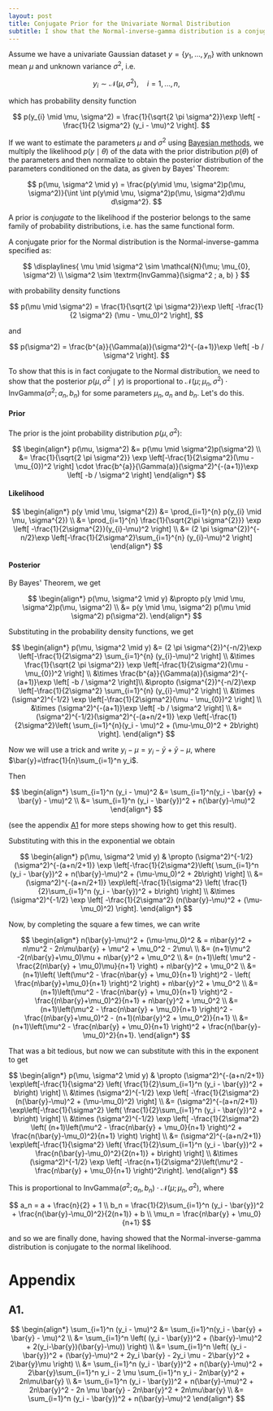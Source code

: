 ```yaml
---
layout: post
title: Conjugate Prior for the Univariate Normal Distribution
subtitle: I show that the Normal-inverse-gamma distribution is a conjugate prior to the normal distribution with unknown mean and variance.
---
```


Assume we have a univariate Gaussian dataset $y=\{y_{1}, ..., y_n\}$ with unknown mean $\mu$ and unknown variance $\sigma^2$, i.e.

$$
y_{i} \sim \mathcal{N}(\mu, \sigma^2), \quad i=1, ..., n,
$$

which has probability density function

$$
p(y_{i} \mid \mu, \sigma^2) = \frac{1}{\sqrt{2 \pi \sigma^2}}\exp \left[ -\frac{1}{2 \sigma^2} (y_i - \mu)^2 \right].
$$

If we want to estimate the parameters $\mu$ and $\sigma^2$ using [Bayesian methods]({{site.baseurl}}/bayesian-inference), we multiply the likelihood $p(y \mid \theta)$ of the data with the prior distribution $p(\theta)$ of the parameters and then normalize to obtain the posterior distribution of the parameters conditioned on the data, as given by Bayes' Theorem:

$$
p(\mu, \sigma^2 \mid y) = \frac{p(y\mid \mu, \sigma^2)p(\mu, \sigma^2)}{\int \int p(y\mid \mu, \sigma^2)p(\mu, \sigma^2)d\mu d\sigma^2}.
$$

A prior is _conjugate_ to the likelihood if the posterior belongs to the same family of probability distributions, i.e. has the same functional form.

A conjugate prior for the Normal distribution is the Normal-inverse-gamma specified as:

$$
\displaylines{
\mu \mid \sigma^2 \sim \mathcal{N}(\mu; \mu_{0}, \sigma^2) \\
\sigma^2 \sim \textrm{InvGamma}(\sigma^2 ; a, b)
}
$$

with probability density functions

$$
p(\mu \mid \sigma^2) = \frac{1}{\sqrt{2 \pi \sigma^2}}\exp \left[ -\frac{1}{2 \sigma^2} (\mu - \mu_0)^2 \right],
$$

and

$$
p(\sigma^2) = \frac{b^{a}}{\Gamma(a)}(\sigma^2)^{-(a+1)}\exp \left[ -b / \sigma^2 \right].
$$

To show that this is in fact conjugate to the Normal distribution, we need to show that the posterior $p(\mu, \sigma^2 \mid y)$ is proportional to $\mathcal{N}(\mu; \mu_n, \sigma^2) \cdot \textrm{InvGamma}(\sigma^2 ; a_n, b_n)$ for some parameters $\mu_n, a_n$ and $b_n.$ Let's do this.

#### Prior

The prior is the joint probability distribution $p(\mu, \sigma^2)$:

$$
\begin{align*}
p(\mu, \sigma^2) &= p(\mu \mid \sigma^2)p(\sigma^2) \\
    &= \frac{1}{\sqrt{2 \pi \sigma^2}} \exp \left[-\frac{1}{2\sigma^2}(\mu - \mu_{0})^2 \right] \cdot \frac{b^{a}}{\Gamma(a)}(\sigma^2)^{-(a+1)}\exp \left[ -b / \sigma^2 \right] 
\end{align*}
$$

#### Likelihood

$$
\begin{align*}
p(y \mid \mu, \sigma^{2}) &= \prod_{i=1}^{n} p(y_{i} \mid \mu, \sigma^{2}) \\
    &= \prod_{i=1}^{n} \frac{1}{\sqrt{2\pi \sigma^{2}}} \exp \left[ -\frac{1}{2\sigma^{2}}(y_{i}-\mu)^2 \right] \\
    &= (2 \pi \sigma^{2})^{-n/2}\exp \left[-\frac{1}{2\sigma^2}\sum_{i=1}^{n} (y_{i}-\mu)^2 \right]
\end{align*}
$$

#### Posterior

By Bayes' Theorem, we get

$$
\begin{align*}
p(\mu, \sigma^2 \mid y) &\propto p(y \mid \mu, \sigma^2)p(\mu, \sigma^2) \\
    &= p(y \mid \mu, \sigma^2) p(\mu \mid \sigma^2) p(\sigma^2).
\end{align*}
$$

Substituting in the probability density functions, we get

$$
\begin{align*}
    p(\mu, \sigma^2 \mid y) &= (2 \pi \sigma^{2})^{-n/2}\exp \left[-\frac{1}{2\sigma^2} \sum_{i=1}^{n} (y_{i}-\mu)^2 \right] \\
    &\times \frac{1}{\sqrt{2 \pi \sigma^2}} \exp \left[-\frac{1}{2\sigma^2}(\mu - \mu_{0})^2 \right] \\
    &\times \frac{b^{a}}{\Gamma(a)}(\sigma^2)^{-(a+1)}\exp \left[ -b / \sigma^2 \right]\\
    &\propto (\sigma^{2})^{-n/2}\exp \left[-\frac{1}{2\sigma^2} \sum_{i=1}^{n} (y_{i}-\mu)^2 \right] \\
    &\times (\sigma^2)^{-1/2} \exp \left[-\frac{1}{2\sigma^2}(\mu - \mu_{0})^2 \right] \\
    &\times (\sigma^2)^{-(a+1)}\exp \left[ -b / \sigma^2 \right] \\
    &= (\sigma^2)^{-1/2}(\sigma^2)^{-(a+n/2+1)} \exp \left[-\frac{1}{2\sigma^2}\left( \sum_{i=1}^{n}(y_i - \mu)^2 + (\mu-\mu_0)^2 + 2b\right) \right].
\end{align*}
$$

Now we will use a trick and write $y_i-\mu = y_i - \bar{y} + \bar{y} - \mu$, where $\bar{y}=\tfrac{1}{n}\sum_{i=1}^n y_i$.

Then

$$
\begin{align*}
\sum_{i=1}^n (y_i - \mu)^2 &= \sum_{i=1}^n(y_i - \bar{y} + \bar{y} - \mu)^2 \\
    &= \sum_{i=1}^n (y_i - \bar{y})^2 + n(\bar{y}-\mu)^2
\end{align*}
$$

(see the appendix [A1](#A1) for more steps showing how to get this result).

Substituting with this in the exponential we obtain

$$
\begin{align*}
    p(\mu, \sigma^2 \mid y) & \propto (\sigma^2)^{-1/2}(\sigma^2)^{-(a+n/2+1)} \exp \left[-\frac{1}{2\sigma^2}\left(  \sum_{i=1}^n (y_i - \bar{y})^2 + n(\bar{y}-\mu)^2 + (\mu-\mu_0)^2 + 2b\right) \right] \\
    &= (\sigma^2)^{-(a+n/2+1)} \exp\left[-\frac{1}{\sigma^2} \left( \frac{1}{2}\sum_{i=1}^n (y_i - \bar{y})^2  + b\right) \right] \\
    &\times (\sigma^2)^{-1/2} \exp \left[ -\frac{1}{2\sigma^2} (n(\bar{y}-\mu)^2 + (\mu-\mu_0)^2) \right].
\end{align*}
$$

Now, by completing the square a few times, we can write

$$
\begin{align*}
n(\bar{y}-\mu)^2 + (\mu-\mu_0)^2 & = n\bar{y}^2 + n\mu^2 - 2n\mu\bar{y} + \mu^2 + \mu_0^2 - 2\mu\ \\
    &= (n+1)\mu^2 -2(n\bar{y}+\mu_0)\mu + n\bar{y}^2 + \mu_0^2 \\
    &= (n+1)\left( \mu^2 - \frac{2(n\bar{y} + \mu_0)\mu}{n+1} \right) + n\bar{y}^2 + \mu_0^2 \\
    &= (n+1)\left( \left(\mu^2 - \frac{n\bar{y} + \mu_0}{n+1} \right)^2 - \left( \frac{n\bar{y}+\mu_0}{n+1} \right)^2 \right) + n\bar{y}^2 + \mu_0^2 \\
    &= (n+1)\left(\mu^2 - \frac{n\bar{y} + \mu_0}{n+1} \right)^2 - \frac{(n\bar{y}+\mu_0)^2}{n+1} + n\bar{y}^2 + \mu_0^2 \\
    &= (n+1)\left(\mu^2 - \frac{n\bar{y} + \mu_0}{n+1} \right)^2 - \frac{(n\bar{y}+\mu_0)^2 - (n+1)(n\bar{y}^2 + \mu_0^2)}{n+1} \\
    &= (n+1)\left(\mu^2 - \frac{n\bar{y} + \mu_0}{n+1} \right)^2 + \frac{n(\bar{y}-\mu_0)^2}{n+1}.
\end{align*}
$$

That was a bit tedious, but now we can substitute with this in the exponent to get

$$
\begin{align*}
    p(\mu, \sigma^2 \mid y) & \propto (\sigma^2)^{-(a+n/2+1)} \exp\left[-\frac{1}{\sigma^2} \left( \frac{1}{2}\sum_{i=1}^n (y_i - \bar{y})^2  + b\right) \right] \\
    &\times (\sigma^2)^{-1/2} \exp \left[ -\frac{1}{2\sigma^2} (n(\bar{y}-\mu)^2 + (\mu-\mu_0)^2) \right] \\
    &= (\sigma^2)^{-(a+n/2+1)} \exp\left[-\frac{1}{\sigma^2} \left( \frac{1}{2}\sum_{i=1}^n (y_i - \bar{y})^2  + b\right) \right] \\
    &\times (\sigma^2)^{-1/2} \exp \left[ -\frac{1}{2\sigma^2} \left( (n+1)\left(\mu^2 - \frac{n\bar{y} + \mu_0}{n+1} \right)^2 + \frac{n(\bar{y}-\mu_0)^2}{n+1} \right) \right] \\
    &= (\sigma^2)^{-(a+n/2+1)} \exp\left[-\frac{1}{\sigma^2} \left( \frac{1}{2}\sum_{i=1}^n (y_i - \bar{y})^2 + \frac{n(\bar{y}-\mu_0)^2}{2(n+1)} + b\right) \right] \\
    &\times (\sigma^2)^{-1/2} \exp \left[ -\frac{n+1}{2\sigma^2}\left(\mu^2 - \frac{n\bar{y} + \mu_0}{n+1} \right)^2\right].
\end{align*}
$$

This is proportional to $\textrm{InvGamma}(\sigma^2 ; a_n, b_n) \cdot \mathcal{N}(\mu ; \mu_n, \sigma^2)$, where

$$
a_n = a + \frac{n}{2} + 1 \\
b_n = \frac{1}{2}\sum_{i=1}^n (y_i - \bar{y})^2 + \frac{n(\bar{y}-\mu_0)^2}{2(n+1)} + b \\
\mu_n = \frac{n\bar{y} + \mu_0}{n+1}
$$

and so we are finally done, having showed that the Normal-inverse-gamma distribution is conjugate to the normal likelihood.

# Appendix

## <a name=A1></a>A1.

$$
\begin{align*}
\sum_{i=1}^n (y_i - \mu)^2 &= \sum_{i=1}^n(y_i - \bar{y} + \bar{y} - \mu)^2 \\
    &= \sum_{i=1}^n \left( (y_i - \bar{y})^2 + (\bar{y}-\mu)^2 + 2(y_i-\bar{y})(\bar{y}-\mu)) \right) \\
    &= \sum_{i=1}^n \left( (y_i - \bar{y})^2 + (\bar{y}-\mu)^2 + 2y_i \bar{y} - 2y_i \mu - 2\bar{y}^2 + 2\bar{y}\mu \right) \\
    &= \sum_{i=1}^n (y_i - \bar{y})^2 + n(\bar{y}-\mu)^2 + 2\bar{y}\sum_{i=1}^n y_i - 2 \mu \sum_{i=1}^n y_i - 2n\bar{y}^2 + 2n\mu\bar{y} \\
    &= \sum_{i=1}^n (y_i - \bar{y})^2 + n(\bar{y}-\mu)^2 + 2n\bar{y}^2 - 2n \mu \bar{y} - 2n\bar{y}^2 + 2n\mu\bar{y} \\
    &= \sum_{i=1}^n (y_i - \bar{y})^2 + n(\bar{y}-\mu)^2
\end{align*}
$$
